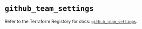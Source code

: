 # `github_team_settings`

Refer to the Terraform Registory for docs: [`github_team_settings`](https://registry.terraform.io/providers/integrations/github/5.23.0/docs/resources/team_settings).
